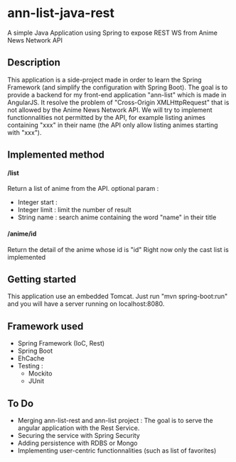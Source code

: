 # ann-list-java-rest
A simple Java Application using Spring to expose REST WS from Anime News Network API

## Description ##
This application is a side-project made in order to learn the Spring Framework (and simplify the configuration with Spring Boot).
The goal is to provide a backend for my front-end application "ann-list" which is made in AngularJS.
It resolve the problem of "Cross-Origin XMLHttpRequest" that is not allowed by the Anime News Network API.
We will try to implement functionnalities not permitted by the API, for example listing animes containing "xxx" in their name (the API only allow listing animes starting with "xxx").

## Implemented method ##
#### /list ####
Return a list of anime from the API.
optional param : 
 - Integer start : 
 - Integer limit : limit the number of result 
 - String name : search anime containing the word "name" in their title

#### /anime/id ####
Return the detail of the anime whose id is "id"
Right now only the cast list is implemented

## Getting started ##
This application use an embedded Tomcat. 
Just run "mvn spring-boot:run" and you will have a server running on localhost:8080.
   
## Framework used ##
 - Spring Framework (IoC, Rest)
 - Spring Boot
 - EhCache
 - Testing : 
   - Mockito
   - JUnit
   
## To Do ##
 - Merging ann-list-rest and ann-list project : The goal is to serve the angular application with the Rest Service.
 - Securing the service with Spring Security
 - Adding persistence with RDBS or Mongo
 - Implementing user-centric functionnalities (such as list of favorites)